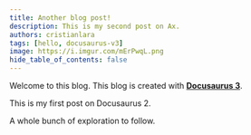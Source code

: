 ```yaml
---
title: Another blog post!
description: This is my second post on Ax.
authors: cristianlara
tags: [hello, docusaurus-v3]
image: https://i.imgur.com/mErPwqL.png
hide_table_of_contents: false
---
```


Welcome to this blog. This blog is created with [**Docusaurus 3**](https://docusaurus.io/).

<!-- truncate -->

This is my first post on Docusaurus 2.

A whole bunch of exploration to follow.
